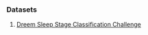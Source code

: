 ### Datasets

1. [Dreem Sleep Stage Classification Challenge](https://www.kaggle.com/c/dreem-sleep-stages/data?select=train_y.csv)
